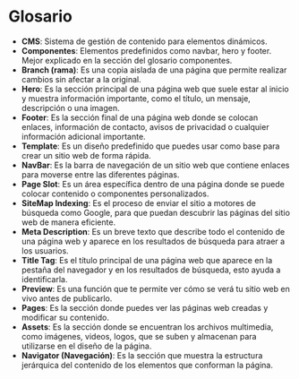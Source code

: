# Glosario

* **CMS**: Sistema de gestión de contenido para elementos dinámicos.
* **Componentes**: Elementos predefinidos como navbar, hero y footer.
Mejor explicado en la sección del glosario componentes.
* **Branch (rama)**: Es una copia aislada de una página que permite realizar cambios sin afectar a la original.
* **Hero**: Es la sección principal de una página web que suele estar al inicio y muestra información importante, como el título, un mensaje, descripción o una imagen.
* **Footer**: Es la sección final de una página web donde se colocan enlaces, información de contacto, avisos de privacidad o cualquier información adicional importante.
* **Template**: Es un diseño predefinido que puedes usar como base para crear un sitio web de forma rápida.
* **NavBar**: Es la barra de navegación de un sitio web que contiene enlaces para moverse entre las diferentes páginas.
* **Page Slot**: Es un área específica dentro de una página donde se puede colocar contenido o componentes personalizados.
* **SiteMap Indexing**: Es el proceso de enviar el sitio a motores de búsqueda como Google, para que puedan descubrir las páginas del sitio web de manera eficiente.
* **Meta Description**: Es un breve texto que describe todo el contenido de una página web y aparece en los resultados de búsqueda para atraer a los usuarios. 
* **Title Tag**: Es el título principal de una página web que aparece en la pestaña del navegador y en los resultados de búsqueda, esto ayuda a identificarla.
* **Preview**: Es una función que te permite ver cómo se verá tu sitio web en vivo antes de publicarlo.
* **Pages**: Es la sección donde puedes ver las páginas web creadas y modificar su contenido.
* **Assets**: Es la sección donde se encuentran los archivos multimedia, como imágenes, videos, logos, que se suben y almacenan para utilizarse en el diseño de la página. 
* **Navigator (Navegación)**: Es la sección que muestra la estructura jerárquica del contenido de los elementos que conforman la página.


